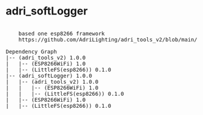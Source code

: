 # adri_softLogger

<pre>

    based one esp8266 framework
    https://github.com/AdriLighting/adri_tools_v2/blob/main/src/adri_tools_v2.h
    
Dependency Graph
|-- (adri_tools_v2) 1.0.0
|   |-- (ESP8266WiFi) 1.0
|   |-- (LittleFS(esp8266)) 0.1.0
|-- (adri_softLogger) 1.0.0
|   |-- (adri_tools_v2) 1.0.0
|   |   |-- (ESP8266WiFi) 1.0
|   |   |-- (LittleFS(esp8266)) 0.1.0
|   |-- (ESP8266WiFi) 1.0
|   |-- (LittleFS(esp8266)) 0.1.0
</pre>